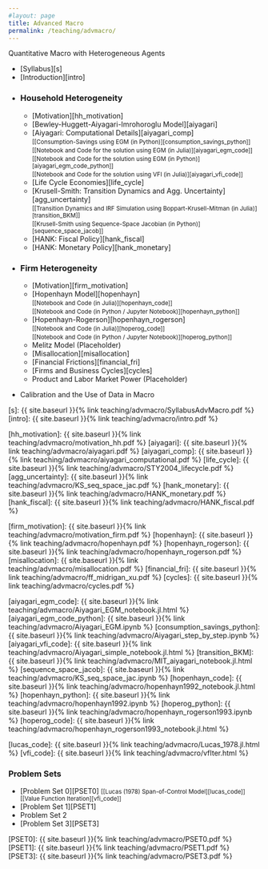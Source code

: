 ```yaml
---
#layout: page
title: Advanced Macro
permalink: /teaching/advmacro/
---
```


Quantitative Macro with Heterogeneous Agents 

- [Syllabus][s]
- [Introduction][intro]

* ### Household Heterogeneity
	- [Motivation][hh_motivation]
	- [Bewley-Huggett-Aiyagari-Imrohoroglu Model][aiyagari] 
	- [Aiyagari: Computational Details][aiyagari_comp]<br/> 
	 	<small>[[Consumption-Savings using EGM (in Python)][consumption_savings_python]] </small>
	<br/>   <small>[[Notebook and Code for the solution using EGM (in Julia)][aiyagari_egm_code]] </small>
	<br/> 	<small>[[Notebook and Code for the solution using EGM (in Python)][aiyagari_egm_code_python]] </small>
	<br/> 	<small>[[Notebook and Code for the solution using VFI (in Julia)][aiyagari_vfi_code]] </small>
	- [Life Cycle Economies][life_cycle]
	- [Krusell-Smith: Transition Dynamics and Agg. Uncertainty][agg_uncertainty]<br/> 
	<small>[[Transition Dynamics and IRF Simulation using Boppart-Krusell-Mitman (in Julia)][transition_BKM]] </small>
	<br/>  <small>[[Krusell-Smith using Sequence-Space Jacobian (in Python)][sequence_space_jacob]] </small>
	- [HANK: Fiscal Policy][hank_fiscal]
	- [HANK: Monetary Policy][hank_monetary]


* ### Firm Heterogeneity
	- [Motivation][firm_motivation]
	- [Hopenhayn Model][hopenhayn] <br/> <small>[[Notebook and Code (in Julia)][hopenhayn_code]] </small>
	<br/> 	<small>[[Notebook and Code (in Python / Jupyter Notebook)][hopenhayn_python]] </small>
	- [Hopenhayn-Rogerson][hopenhayn_rogerson]<br/>
	 	<small>[[Notebook and Code (in Julia)][hoperog_code]] </small>
	<br/> 	<small>[[Notebook and Code (in Python / Jupyter Notebook)][hoperog_python]] </small>
	-  Melitz Model (Placeholder)
	- [Misallocation][misallocation]
	- [Financial Frictions][financial_fri]
	- [Firms and Business Cycles][cycles]
	- Product and Labor Market Power (Placeholder)

- Calibration and the Use of Data in Macro <!--[Calibration and the Use of Data in Macro][datainmacro] -->

[s]: {{ site.baseurl }}{% link teaching/advmacro/SyllabusAdvMacro.pdf %}
[intro]: {{ site.baseurl }}{% link teaching/advmacro/intro.pdf %}


[hh_motivation]: {{ site.baseurl }}{% link teaching/advmacro/motivation_hh.pdf %}
[aiyagari]: {{ site.baseurl }}{% link teaching/advmacro/aiyagari.pdf %}
[aiyagari_comp]: {{ site.baseurl }}{% link teaching/advmacro/aiyagari_computational.pdf %}
[life_cycle]: {{ site.baseurl }}{% link teaching/advmacro/STY2004_lifecycle.pdf %}
[agg_uncertainty]: {{ site.baseurl }}{% link teaching/advmacro/KS_seq_space_jac.pdf %}
[hank_monetary]: {{ site.baseurl }}{% link teaching/advmacro/HANK_monetary.pdf %}
[hank_fiscal]: {{ site.baseurl }}{% link teaching/advmacro/HANK_fiscal.pdf %}


[firm_motivation]: {{ site.baseurl }}{% link teaching/advmacro/motivation_firm.pdf %}
[hopenhayn]: {{ site.baseurl }}{% link teaching/advmacro/hopenhayn.pdf %}
[hopenhayn_rogerson]: {{ site.baseurl }}{% link teaching/advmacro/hopenhayn_rogerson.pdf %}
[misallocation]: {{ site.baseurl }}{% link teaching/advmacro/misallocation.pdf %}
[financial_fri]: {{ site.baseurl }}{% link teaching/advmacro/ff_midrigan_xu.pdf %}
[cycles]: {{ site.baseurl }}{% link teaching/advmacro/cycles.pdf %}



[aiyagari_egm_code]: {{ site.baseurl }}{% link teaching/advmacro/Aiyagari_EGM_notebook.jl.html %}
[aiyagari_egm_code_python]: {{ site.baseurl }}{% link teaching/advmacro/Aiyagari_EGM.ipynb %}
[consumption_savings_python]: {{ site.baseurl }}{% link teaching/advmacro/Aiyagari_step_by_step.ipynb %}
[aiyagari_vfi_code]: {{ site.baseurl }}{% link teaching/advmacro/Aiyagari_simple_notebook.jl.html %}
[transition_BKM]: {{ site.baseurl }}{% link teaching/advmacro/MIT_aiyagari_notebook.jl.html %}
[sequence_space_jacob]: {{ site.baseurl }}{% link teaching/advmacro/KS_seq_space_jac.ipynb %}
[hopenhayn_code]: {{ site.baseurl }}{% link teaching/advmacro/hopenhayn1992_notebook.jl.html %}
[hopenhayn_python]: {{ site.baseurl }}{% link teaching/advmacro/hopenhayn1992.ipynb %}
[hoperog_python]: {{ site.baseurl }}{% link teaching/advmacro/hopenhayn_rogerson1993.ipynb %}
[hoperog_code]: {{ site.baseurl }}{% link teaching/advmacro/hopenhayn_rogerson1993_notebook.jl.html %}

[lucas_code]: {{ site.baseurl }}{% link teaching/advmacro/Lucas_1978.jl.html %}
[vfi_code]: {{ site.baseurl }}{% link teaching/advmacro/vfIter.html %}


### Problem Sets

* [Problem Set 0][PSET0] <small>[[Lucas (1978) Span-of-Control Model][lucas_code]] [[Value Function Iteration][vfi_code]]  </small>
* [Problem Set 1][PSET1]
* Problem Set 2
* [Problem Set 3][PSET3]


[PSET0]: {{ site.baseurl }}{% link teaching/advmacro/PSET0.pdf %}
[PSET1]: {{ site.baseurl }}{% link teaching/advmacro/PSET1.pdf %}
[PSET3]: {{ site.baseurl }}{% link teaching/advmacro/PSET3.pdf %}



